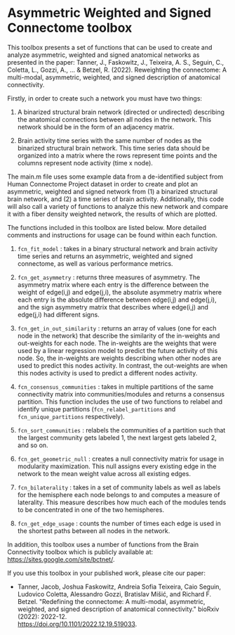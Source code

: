# Asymmetric Weighted and Signed Connectome toolbox

This toolbox presents a set of functions that can be used to create and analyze asymmetric, weighted and signed anatomical networks as presented in the paper:
Tanner, J., Faskowitz, J., Teixeira, A. S., Seguin, C., Coletta, L., Gozzi, A., ... & Betzel, R. (2022). Reweighting the connectome: A multi-modal, asymmetric, weighted, and signed description of anatomical connectivity.

Firstly, in order to create such a network you must have two things:

  1. A binarized structural brain network (directed or undirected) describing the anatomical connections between all nodes in the network. This network should be in     the form of an adjacency matrix.

  2. Brain activity time series with the same number of nodes as the binarized structural brain network. This time series data should be organized into a matrix where   the rows represent time points and the columns represent node activity (time x node).

The main.m file uses some example data from a de-identified subject from Human Connectome Project dataset in order to create and plot an asymmetric, weighted and signed network from (1) a binarized structural brain network, and (2) a time series of brain activity. Additionally, this code will also call a variety of functions to analyze this new network and compare it with a fiber density weighted network, the results of which are plotted.

The functions included in this toolbox are listed below. More detailed comments and instructions for usage can be found within each function.

  1. <code>fcn_fit_model</code> : takes in a binary structural network and brain activity time series and returns an asymmetric, weighted and signed connectome, as well as various performance metrics.

  2. <code>fcn_get_asymmetry</code> : returns three measures of asymmetry. The asymmetry matrix where each entry is the difference between the weight of edge(i,j) and edge(j,i), the absolute asymmetry matrix where each entry is the absolute difference between edge(i,j) and edge(j,i), and the sign asymmetry matrix that describes where edge(i,j) and edge(j,i) had different signs.

  3. <code>fcn_get_in_out_similarity</code> : returns an array of values (one for each node in the network) that describe the similarity of the in-weights and out-weights for each node. The in-weights are the weights that were used by a linear regression model to predict the future activity of this node. So, the in-weights are weights describing when other nodes are used to predict this nodes activity. In contrast, the out-weights are when this nodes activity is used to predict a different nodes activity.

  4. <code>fcn_consensus_communities</code> : takes in multiple partitions of the same connectivity matrix into communities/modules and returns a consensus partition. This function includes the use of two functions to relabel and identify unique partitions (<code>fcn_relabel_partitions</code> and <code>fcn_unique_partitions</code> respectively).

  5. <code>fcn_sort_communities</code> : relabels the communities of a partition such that the largest community gets labeled 1, the next largest gets labeled 2, and so on.

  6. <code>fcn_get_geometric_null</code> : creates a null connectivity matrix for usage in modularity maximization. This null assigns every existing edge in the network to the mean weight value across all existing edges.

  7. <code>fcn_bilaterality</code> : takes in a set of community labels as well as labels for the hemisphere each node belongs to and computes a measure of laterality. This measure describes how much each of the modules tends to be concentrated in one of the two hemispheres.

  8. <code>fcn_get_edge_usage</code> : counts the number of times each edge is used in the shortest paths between all nodes in the network.

In addition, this toolbox uses a number of functions from the Brain Connectivity toolbox which is publicly available at:
https://sites.google.com/site/bctnet/.

If you use this toolbox in your published work, please cite our paper:

  - Tanner, Jacob, Joshua Faskowitz, Andreia Sofia Teixeira, Caio Seguin, Ludovico Coletta, Alessandro Gozzi, Bratislav Mišić, and Richard F. Betzel. "Redefining the      connectome: A multi-modal, asymmetric, weighted, and signed description of anatomical connectivity." bioRxiv (2022): 2022-12.    
    https://doi.org/10.1101/2022.12.19.519033.








